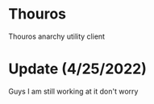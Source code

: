 # Thouros
Thouros anarchy utility client

# Update (4/25/2022)
Guys I am still working at it don't worry
